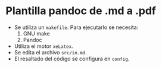 # Plantilla pandoc de .md a .pdf

- Se utiliza un `makefile`. Para ejecutarlo se necesita:  
    1. GNU make
    2. Pandoc
- Utiliza el motor `xeLatex`.
- Se edita el archivo `src/in.md`. 
- El resaltado del código se configura en `config`.

